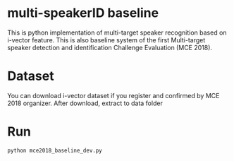 # multi-speakerID baseline
This is python implementation of multi-target speaker recognition based on i-vector feature. This is also baseline system of the first Multi-target speaker detection and identification Challenge Evaluation (MCE 2018).

# Dataset
You can download i-vector dataset if you register and confirmed by MCE 2018 organizer. After download, extract to data folder

# Run
    python mce2018_baseline_dev.py
